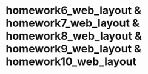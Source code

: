 # homework6_web_layout & homework7_web_layout & homework8_web_layout & homework9_web_layout & homework10_web_layout
